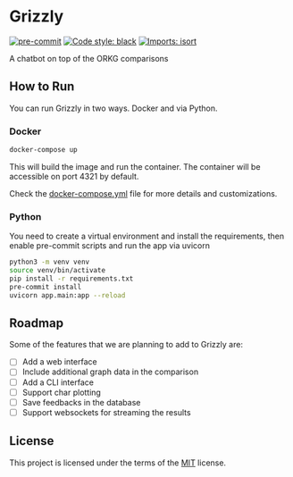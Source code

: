 # Grizzly

[![pre-commit](https://img.shields.io/badge/pre--commit-enabled-brightgreen?logo=pre-commit)](https://github.com/pre-commit/pre-commit)
[![Code style: black](https://img.shields.io/badge/code%20style-black-000000.svg)](https://github.com/psf/black)
[![Imports: isort](https://img.shields.io/badge/%20imports-isort-%231674b1?style=flat&labelColor=ef8336)](https://pycqa.github.io/isort/)

A chatbot on top of the ORKG comparisons

## How to Run
You can run Grizzly in two ways. Docker and via Python.

### Docker
```bash
docker-compose up
```
This will build the image and run the container. The container will be accessible on port 4321 by default.

Check the [docker-compose.yml](docker-compose.yml) file for more details and customizations.

### Python
You need to create a virtual environment and install the requirements, then enable pre-commit scripts and run the app via uvicorn
```bash
python3 -m venv venv
source venv/bin/activate
pip install -r requirements.txt
pre-commit install
uvicorn app.main:app --reload
```

## Roadmap
Some of the features that we are planning to add to Grizzly are:
- [ ] Add a web interface
- [ ] Include additional graph data in the comparison
- [ ] Add a CLI interface
- [ ] Support char plotting
- [ ] Save feedbacks in the database
- [ ] Support websockets for streaming the results

## License

This project is licensed under the terms of the [MIT](LICENSE) license.
